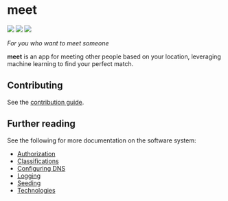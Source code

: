 # meet

![](https://img.shields.io/github/actions/workflow/status/johanbook/meet/api.yaml)
![](https://img.shields.io/github/actions/workflow/status/johanbook/meet/auth.yaml)
![](https://img.shields.io/github/actions/workflow/status/johanbook/meet/web-ui.yaml)

_For you who want to meet someone_

**meet** is an app for meeting other people based on your location, leveraging
machine learning to find your perfect match.

## Contributing

See the [contribution guide](./CONTRIBUTING.md).

## Further reading

See the following for more documentation on the software system:

- [Authorization](./docs/authorization.md)
- [Classifications](./docs/classifications.md)
- [Configuring DNS](./docs/configuring-dns.md)
- [Logging](./docs/logging.md)
- [Seeding](./docs/seeding.md)
- [Technologies](./docs/technologies.md)
